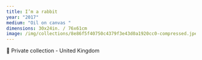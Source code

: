 ```yaml
---
title: I’m a rabbit
year: "2017"
medium: "Oil on canvas "
dimensions: 30x24in. / 76x61cm
image: /img/collections/8e86f5f40750c4379f3e43d0a1920cc0-compressed.jpeg
---
```

🔴 Private collection - United Kingdom 
